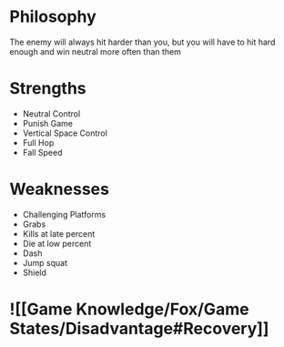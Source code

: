 # Philosophy
The enemy will always hit harder than you, but you will have to hit hard enough and win neutral more often than them
# Strengths
- Neutral Control
- Punish Game
- Vertical Space Control
- Full Hop
- Fall Speed
# Weaknesses
- Challenging Platforms
- Grabs
- Kills at late percent
- Die at low percent
- Dash
- Jump squat
- Shield
# ![[Game Knowledge/Fox/Game States/Disadvantage#Recovery]]